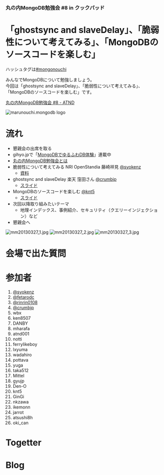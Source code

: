 ### 丸の内MongoDB勉強会 #8 in クックパッド

# 「ghostsync and slaveDelay」、「脆弱性について考えてみる」、「MongoDBのソースコードを楽しむ」

ハッシュタグは[#mongonouchi](https://twitter.com/search?q=%23mongonouchi&src=hash)

みんなでMongoDBについて勉強しましょう。  
今回は「ghostsync and slaveDelay」、「脆弱性について考えてみる」、「MongoDBのソースコードを楽しむ」です。

[丸の内MongoDB勉強会 #8 - ATND](http://atnd.org/events/37869)

![marunouchi.mongodb logo](http://syokenz.github.com/marunouchi-mongodb/images/mongodb_logo.png)


# 流れ
* 懇親会の出席を取る
* gihyo.jpで「[MongoDBでゆるふわDB体験](http://gihyo.jp/dev/serial/01/mongodb)」連載中
* [丸の内MongoDB勉強会とは](http://syokenz.github.com/slides/mongonouchi/)
* 脆弱性について考えてみる NRI OpenStandia 藤崎祥見 [@syokenz](http://twitter.com/syokenz)
  * [資料](https://github.com/syokenz/marunouchi-mongodb/tree/master/20130327/syokenz)
* ghostsync and slaveDelay 楽天 窪田さん [@crumbjp](http://twitter.com/crumbjp)
  * [スライド](http://www.facebook.com/l.php?u=http%3A%2F%2Fwww.slideshare.net%2Fcrumbjp%2Fmongo-ghostsync-and-slavedelay-japanease&h=jAQEi5MFX)
* MongoDBのソースコードを楽しむ [@knt5](http://twitter.com/knt5)
  * [スライド](http://knt5lab.appspot.com/papers/20130327_mongodb/20130327_mongodb.pdf)
* 次回以降取り組みたいテーマ
  * 地理インデックス、事例紹介、セキュリティ（クエリーインジェクション）など
* 懇親会へ

![mm20130327_1.jpg](http://syokenz.github.com/marunouchi-mongodb/images/mm20130327_1.jpg)
![mm20130327_2.jpg](http://syokenz.github.com/marunouchi-mongodb/images/mm20130327_2.jpg)
![mm20130327_3.jpg](http://syokenz.github.com/marunouchi-mongodb/images/mm20130327_3.jpg)



# 会場で出た質問


# 参加者
1. [@syokenz](http://twitter.com/syokenz)
1. [@fetarodc](http://twitter.com/fetarodc)
1. [@rinrin0108](http://twitter.com/rinrin0108)
1. [@crumbjp](https://twitter.com/crumbjp)
1. wbx
1. ken8507
1. DANBY
1. mharafa
1. atnd001
1. notti
1. ferrylikeboy
1. lxyuma
1. wadahiro
1. pottava
1. yuga
1. taka512
1. Mittel
1. gyujp
1. Den-O
1. knt5
1. GinGi
1. nkzawa
1. ikemonn
1. jarrot
1. atsushi8h
1. oki_can


# Togetter


# Blog
